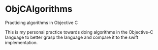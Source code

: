 # ObjCAlgorithms
Practicing algorithms in Objective C

This is my personal practice towards doing algorithms in the Objective-C language to better grasp the language and compare
it to the swift implementation.

